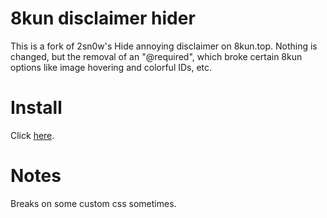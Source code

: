 # 8kun disclaimer hider
This is a fork of 2sn0w's Hide annoying disclaimer on 8kun.top. Nothing is changed, but the removal of an "@required", which broke certain 8kun options like image hovering and colorful IDs, etc.
# Install
Click [here](https://github.com/SlippingGitty/8kun-disclaimer-hider/blob/master/8kun-disclaimer-hider.user.js).
# Notes
Breaks on some custom css sometimes.
